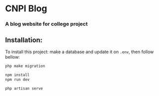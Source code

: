 # CNPI Blog

### A blog website for college project


## Installation:
To install this project:
make a database and update it on `.env`, then follow bellow:

```bash
php make migration

npm install
npm run dev

php artisan serve
```
